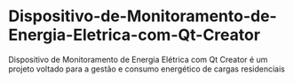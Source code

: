 # Dispositivo-de-Monitoramento-de-Energia-Eletrica-com-Qt-Creator
Dispositivo de Monitoramento de Energia Elétrica com Qt Creator é um projeto voltado para a gestão e  consumo energético de cargas residenciais
